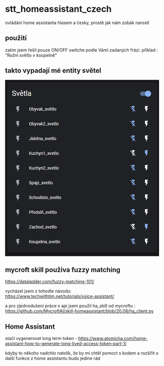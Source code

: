 # stt_homeassistant_czech
ovládání home assistanta hlasem a česky, prostě jak nám zobák narostl

## použití
zatím jsem řešil pouze ON/OFF switche podle Vámi zadaných frází.
příklad : "Rožni světlo v koupelně"

## takto vypadají mé entity světel
<img src="https://github.com/cipector/stt_homeassistant_czech//blob/master/svetla.PNG?raw=true">


## mycroft skill použiva fuzzy matching
https://dataladder.com/fuzzy-matching-101/

vycházel jsem z tohodle návodu: https://www.techwithtim.net/tutorials/voice-assistant/

a pro zjednodušení práce s api jsem použil ha_skill od mycroftu : https://github.com/MycroftAI/skill-homeassistant/blob/20.08/ha_client.py

## Home Assistant 
stačí vygenerovat long term token - https://www.atomicha.com/home-assistant-how-to-generate-long-lived-access-token-part-1/

kdyby to někoho nadchlo natolik, že by mi chtěl pomoct s kodem a rozšířit o další funkce z home assistantu budu jedine rád 
